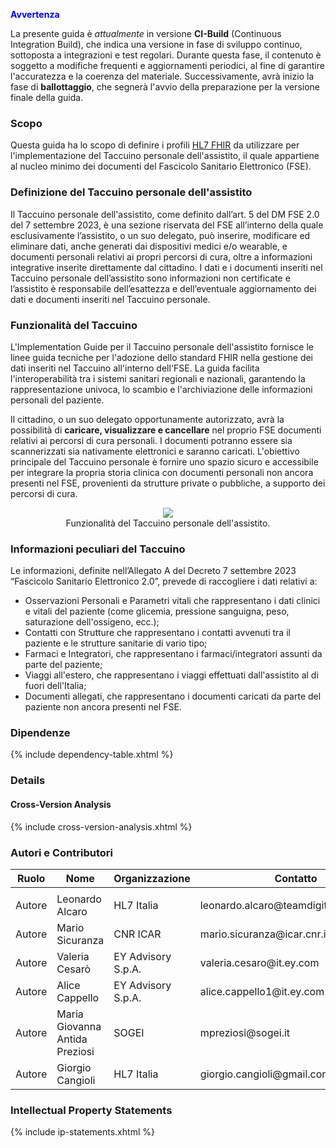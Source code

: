 
<p style="color:blue; font-weight: bold; font-size: 14px;">Avvertenza</p>

La presente guida è *attualmente* in versione **CI-Build** (Continuous Integration Build), che indica una versione in fase di sviluppo continuo, sottoposta a integrazioni e test regolari. Durante questa fase, il contenuto è soggetto a modifiche frequenti e aggiornamenti periodici, al fine di garantire l'accuratezza e la coerenza del materiale. Successivamente, avrà inizio la fase di **ballottaggio**, che segnerà l'avvio della preparazione per la versione finale della guida.

### Scopo

Questa guida ha lo scopo di definire i profili [HL7 FHIR](https://hl7.org/fhir/R4B) da utilizzare per l'implementazione del Taccuino personale dell'assistito, il quale appartiene al nucleo minimo dei documenti del Fascicolo Sanitario Elettronico (FSE).

### Definizione del Taccuino personale dell'assistito

Il Taccuino personale dell'assistito, come definito dall’art. 5 del DM FSE 2.0 del 7 settembre 2023, è una sezione riservata del FSE all’interno della quale esclusivamente l’assistito, o un suo delegato, può inserire, modificare ed eliminare dati, anche generati dai dispositivi medici e/o wearable, e documenti personali relativi ai propri percorsi di cura, oltre a informazioni integrative inserite direttamente dal cittadino.
I dati e i documenti inseriti nel Taccuino personale dell’assistito sono informazioni non certificate e l’assistito è responsabile dell’esattezza e dell’eventuale aggiornamento dei dati e documenti inseriti nel Taccuino personale.

### Funzionalità del Taccuino
L'Implementation Guide per il Taccuino personale dell'assistito fornisce le linee guida tecniche per l'adozione dello standard FHIR nella gestione dei dati inseriti nel Taccuino all'interno dell'FSE.
La guida facilita l'interoperabilità tra i sistemi sanitari regionali e nazionali, garantendo la rappresentazione univoca, lo scambio e l'archiviazione delle informazioni personali del paziente.

Il cittadino, o un suo delegato opportunamente autorizzato, avrà la possibilità di **caricare, visualizzare e cancellare** nel proprio FSE documenti relativi ai percorsi di cura personali. I documenti potranno essere sia scannerizzati sia nativamente elettronici e saranno caricati. L'obiettivo principale del Taccuino personale è fornire uno spazio sicuro e accessibile per integrare la propria storia clinica con documenti personali non ancora presenti nel FSE, provenienti da strutture private o pubbliche, a supporto dei percorsi di cura.

<figure style="text-align: center;">
  <img src="funzionalitaTaccuinorid.png" />
  <figcaption>Funzionalità del Taccuino personale dell'assistito.</figcaption>
</figure>

### Informazioni peculiari del Taccuino

Le informazioni, definite nell’Allegato A del Decreto 7 settembre 2023 “Fascicolo Sanitario Elettronico 2.0”, prevede di raccogliere i dati relativi a:

- Osservazioni Personali e Parametri vitali che rappresentano i dati clinici e vitali del paziente (come glicemia, pressione sanguigna, peso, saturazione dell'ossigeno, ecc.);
- Contatti con Strutture che rappresentano i contatti avvenuti tra il paziente e le strutture sanitarie di vario tipo;
- Farmaci e Integratori, che rappresentano i farmaci/integratori assunti da parte del paziente;
- Viaggi all'estero, che rappresentano i viaggi effettuati dall'assistito al di fuori dell'Italia;
- Documenti allegati, che rappresentano i documenti caricati da parte del paziente non ancora presenti nel FSE.


### Dipendenze
{% include dependency-table.xhtml %}

### Details
#### Cross-Version Analysis
{% include cross-version-analysis.xhtml %}


### Autori e Contributori

<table>
<thead>
<tr class="header">
<th>Ruolo</th>
<th>Nome</th>
<th>Organizzazione</th>
<th>Contatto</th>
</tr>
</thead>
<tbody>
<tr class="even">
<td></td>
<td></td>
<td></td>
<td></td>
</tr>
<tr class="odd">
<td>Autore</td>
<td>Leonardo Alcaro</td>
<td>HL7 Italia</td>
<td>leonardo.alcaro@teamdigitale.governo.it</td>
</tr>
<tr class="even">
<td>Autore</td>
<td>Mario Sicuranza</td>
<td>CNR ICAR</td>
<td>mario.sicuranza@icar.cnr.it</td>
</tr>
<tr class="even">
<td>Autore</td>
<td>Valeria Cesarò</td>
<td>EY Advisory S.p.A.</td>
<td>valeria.cesaro@it.ey.com</td>
</tr>
<tr class="even">
<td>Autore</td>
<td>Alice Cappello</td>
<td>EY Advisory S.p.A.</td>
<td>alice.cappello1@it.ey.com</td>
</tr>
<tr class="odd">
<td>Autore</td>
<td>Maria Giovanna Antida Preziosi</td>
<td>SOGEI</td>
<td>mpreziosi@sogei.it</td>
</tr>
<tr class="odd">
<td>Autore</td>
<td>Giorgio Cangioli</td>
<td>HL7 Italia</td>
<td>giorgio.cangioli@gmail.com</td>
</tr>
</tbody>
</table>

### Intellectual Property Statements
{% include ip-statements.xhtml %}
